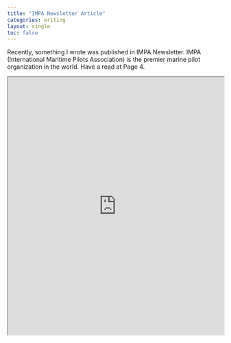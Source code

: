 ```yaml
---
title: "IMPA Newsletter Article"
categories: writing
layout: single
toc: false
---
```


Recently, something I wrote was published in IMPA Newsletter. IMPA (International Maritime Pilots Association) is the premier marine pilot organization in the world. 
Have a read at Page 4. 

<iframe src="https://drive.google.com/file/d/19-5BmbZDmEbrmXGJKIllhBDi1HnUPc0f/preview" width="100%" height="600"></iframe>
